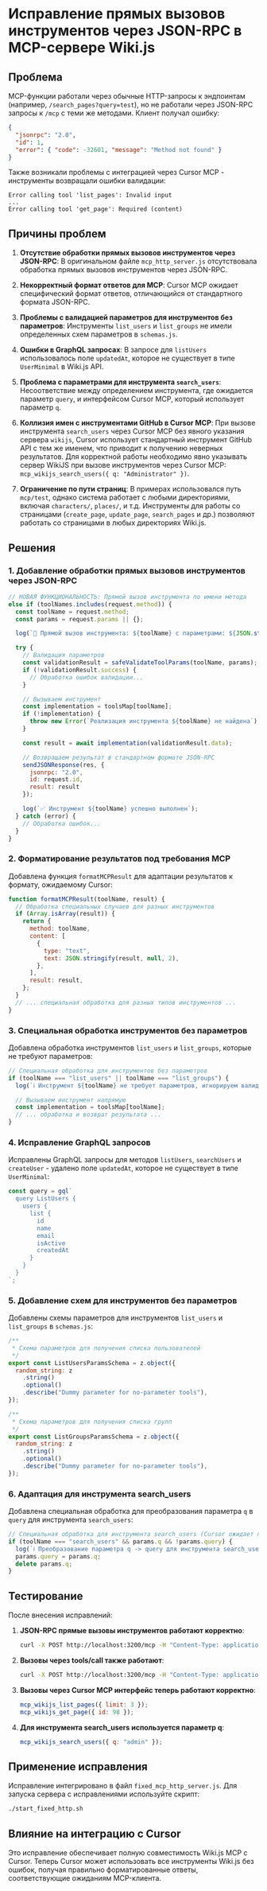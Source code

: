 # Исправление прямых вызовов инструментов через JSON-RPC в MCP-сервере Wiki.js

## Проблема

MCP-функции работали через обычные HTTP-запросы к эндпоинтам (например, `/search_pages?query=test`),
но не работали через JSON-RPC запросы к `/mcp` с теми же методами. Клиент получал ошибку:

```json
{
  "jsonrpc": "2.0",
  "id": 1,
  "error": { "code": -32601, "message": "Method not found" }
}
```

Также возникали проблемы с интеграцией через Cursor MCP - инструменты возвращали ошибки валидации:

```
Error calling tool 'list_pages': Invalid input
...
Error calling tool 'get_page': Required (content)
```

## Причины проблем

1. **Отсутствие обработки прямых вызовов инструментов через JSON-RPC**:
   В оригинальном файле `mcp_http_server.js` отсутствовала обработка прямых вызовов инструментов через JSON-RPC.
2. **Некорректный формат ответов для MCP**:
   Cursor MCP ожидает специфический формат ответов, отличающийся от стандартного формата JSON-RPC.

3. **Проблемы с валидацией параметров для инструментов без параметров**:
   Инструменты `list_users` и `list_groups` не имели определенных схем параметров в `schemas.js`.

4. **Ошибки в GraphQL запросах**:
   В запросе для `listUsers` использовалось поле `updatedAt`, которое не существует в типе `UserMinimal` в Wiki.js API.

5. **Проблема с параметрами для инструмента `search_users`**:
   Несоответствие между определением инструмента, где ожидается параметр `query`, и интерфейсом Cursor MCP, который использует параметр `q`.

6. **Коллизия имен с инструментами GitHub в Cursor MCP**:
   При вызове инструмента `search_users` через Cursor MCP без явного указания сервера `wikijs`, Cursor использует
   стандартный инструмент GitHub API с тем же именем, что приводит к получению неверных результатов.
   Для корректной работы необходимо явно указывать сервер WikiJS при вызове инструментов через Cursor MCP:
   `mcp_wikijs_search_users({ q: "Administrator" })`.

7. **Ограничение по пути страниц**:
   В примерах использовался путь `mcp/test`, однако система работает с любыми директориями, включая `characters/`,
   `places/`, и т.д. Инструменты для работы со страницами (`create_page`, `update_page`, `search_pages` и др.)
   позволяют работать со страницами в любых директориях Wiki.js.

## Решения

### 1. Добавление обработки прямых вызовов инструментов через JSON-RPC

```javascript
// НОВАЯ ФУНКЦИОНАЛЬНОСТЬ: Прямой вызов инструмента по имени метода
else if (toolNames.includes(request.method)) {
  const toolName = request.method;
  const params = request.params || {};

  log(`🔧 Прямой вызов инструмента: ${toolName} с параметрами: ${JSON.stringify(params)}`);

  try {
    // Валидация параметров
    const validationResult = safeValidateToolParams(toolName, params);
    if (!validationResult.success) {
      // Обработка ошибок валидации...
    }

    // Вызываем инструмент
    const implementation = toolsMap[toolName];
    if (!implementation) {
      throw new Error(`Реализация инструмента ${toolName} не найдена`);
    }

    const result = await implementation(validationResult.data);

    // Возвращаем результат в стандартном формате JSON-RPC
    sendJSONResponse(res, {
      jsonrpc: "2.0",
      id: request.id,
      result: result
    });

    log(`✅ Инструмент ${toolName} успешно выполнен`);
  } catch (error) {
    // Обработка ошибок...
  }
}
```

### 2. Форматирование результатов под требования MCP

Добавлена функция `formatMCPResult` для адаптации результатов к формату, ожидаемому Cursor:

```javascript
function formatMCPResult(toolName, result) {
  // Обработка специальных случаев для разных инструментов
  if (Array.isArray(result)) {
    return {
      method: toolName,
      content: [
        {
          type: "text",
          text: JSON.stringify(result, null, 2),
        },
      ],
      result: result,
    };
  }
  // ... специальная обработка для разных типов инструментов ...
}
```

### 3. Специальная обработка инструментов без параметров

Добавлена обработка инструментов `list_users` и `list_groups`, которые не требуют параметров:

```javascript
// Специальная обработка для инструментов без параметров
if (toolName === "list_users" || toolName === "list_groups") {
  log(`ℹ️ Инструмент ${toolName} не требует параметров, игнорируем валидацию`);

  // Вызываем инструмент напрямую
  const implementation = toolsMap[toolName];
  // ... обработка и возврат результата ...
}
```

### 4. Исправление GraphQL запросов

Исправлены GraphQL запросы для методов `listUsers`, `searchUsers` и `createUser` - удалено поле `updatedAt`, которое не существует в типе `UserMinimal`:

```javascript
const query = gql`
  query ListUsers {
    users {
      list {
        id
        name
        email
        isActive
        createdAt
      }
    }
  }
`;
```

### 5. Добавление схем для инструментов без параметров

Добавлены схемы параметров для инструментов `list_users` и `list_groups` в `schemas.js`:

```javascript
/**
 * Схема параметров для получения списка пользователей
 */
export const ListUsersParamsSchema = z.object({
  random_string: z
    .string()
    .optional()
    .describe("Dummy parameter for no-parameter tools"),
});

/**
 * Схема параметров для получения списка групп
 */
export const ListGroupsParamsSchema = z.object({
  random_string: z
    .string()
    .optional()
    .describe("Dummy parameter for no-parameter tools"),
});
```

### 6. Адаптация для инструмента search_users

Добавлена специальная обработка для преобразования параметра `q` в `query` для инструмента `search_users`:

```javascript
// Специальная обработка для инструмента search_users (Cursor ожидает параметр 'q')
if (toolName === "search_users" && params.q && !params.query) {
  log(`ℹ️ Преобразование параметра q -> query для инструмента search_users`);
  params.query = params.q;
  delete params.q;
}
```

## Тестирование

После внесения исправлений:

1. **JSON-RPC прямые вызовы инструментов работают корректно**:

   ```bash
   curl -X POST http://localhost:3200/mcp -H "Content-Type: application/json" -d '{"jsonrpc":"2.0","id":1,"method":"list_users","params":{}}'
   ```

2. **Вызовы через tools/call также работают**:

   ```bash
   curl -X POST http://localhost:3200/mcp -H "Content-Type: application/json" -d '{"jsonrpc":"2.0","id":2,"method":"tools/call","params":{"name":"list_pages","arguments":{"limit":5}}}'
   ```

3. **Вызовы через Cursor MCP интерфейс теперь работают корректно**:

   ```javascript
   mcp_wikijs_list_pages({ limit: 3 });
   mcp_wikijs_get_page({ id: 98 });
   ```

4. **Для инструмента search_users используется параметр q**:
   ```javascript
   mcp_wikijs_search_users({ q: "admin" });
   ```

## Применение исправления

Исправление интегрировано в файл `fixed_mcp_http_server.js`. Для запуска сервера с исправлениями используйте скрипт:

```bash
./start_fixed_http.sh
```

## Влияние на интеграцию с Cursor

Это исправление обеспечивает полную совместимость Wiki.js MCP с Cursor. Теперь Cursor может использовать все инструменты Wiki.js без ошибок, получая правильно форматированные ответы, соответствующие ожиданиям MCP-клиента.
